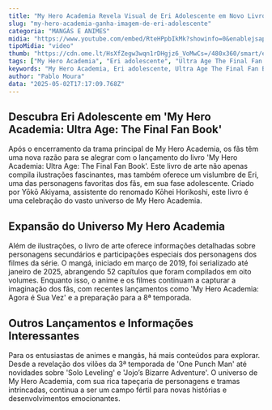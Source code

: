 ```yaml
---
title: "My Hero Academia Revela Visual de Eri Adolescente em Novo Livro de Arte"
slug: "my-hero-academia-ganha-imagem-de-eri-adolescente"
categoria: "MANGÁS E ANIMES"
midia: "https://www.youtube.com/embed/RteHPpbIkMk?showinfo=0&enablejsapi=1"
tipoMidia: "video"
thumb: "https://cdn.ome.lt/HsXfZegw3wqn1rDHgjz6_VoMwCs=/480x360/smart/extras/conteudos/omelete_THUMB_-_2025-05-02T134704.903.png"
tags: ["My Hero Academia", "Eri adolescente", "Ultra Age The Final Fan Book", "anime", "mangá", "Kōhei Horikoshi"]
keywords: "My Hero Academia, Eri adolescente, Ultra Age The Final Fan Book, anime, mangá, Kōhei Horikoshi"
author: "Pablo Moura"
data: "2025-05-02T17:17:09.768Z"
---
```


## Descubra Eri Adolescente em 'My Hero Academia: Ultra Age: The Final Fan Book'

<blockquote class="twitter-tweet"><a href="https://twitter.com/user/status/1917975268930773058"></a></blockquote>

Após o encerramento da trama principal de My Hero Academia, os fãs têm uma nova razão para se alegrar com o lançamento do livro 'My Hero Academia: Ultra Age: The Final Fan Book'. Este livro de arte não apenas compila ilustrações fascinantes, mas também oferece um vislumbre de Eri, uma das personagens favoritas dos fãs, em sua fase adolescente. Criado por Yōkō Akiyama, assistente do renomado Kōhei Horikoshi, este livro é uma celebração do vasto universo de My Hero Academia.

## Expansão do Universo My Hero Academia

Além de ilustrações, o livro de arte oferece informações detalhadas sobre personagens secundários e participações especiais dos personagens dos filmes da série. O mangá, iniciado em março de 2019, foi serializado até janeiro de 2025, abrangendo 52 capítulos que foram compilados em oito volumes. Enquanto isso, o anime e os filmes continuam a capturar a imaginação dos fãs, com recentes lançamentos como 'My Hero Academia: Agora é Sua Vez' e a preparação para a 8ª temporada.

## Outros Lançamentos e Informações Interessantes

Para os entusiastas de animes e mangás, há mais conteúdos para explorar. Desde a revelação dos vilões da 3ª temporada de 'One Punch Man' até novidades sobre 'Solo Leveling' e 'Jojo’s Bizarre Adventure'. O universo de My Hero Academia, com sua rica tapeçaria de personagens e tramas intrincadas, continua a ser um campo fértil para novas histórias e desenvolvimentos emocionantes.